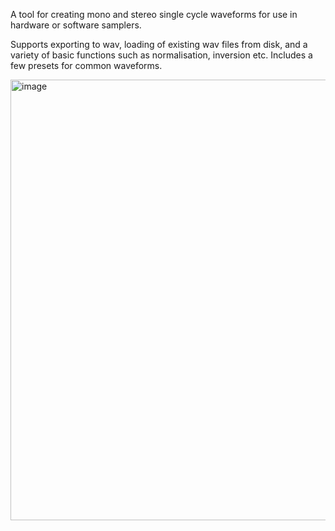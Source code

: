 A tool for creating mono and stereo single cycle waveforms for use in hardware or software samplers.

Supports exporting to wav, loading of existing wav files from disk, and a variety of basic functions such as normalisation, inversion etc. Includes a few presets for common waveforms.

<img width="887" height="705" alt="image" src="https://github.com/user-attachments/assets/befc1a66-c8df-4112-8ca2-4946fbfba397" />
